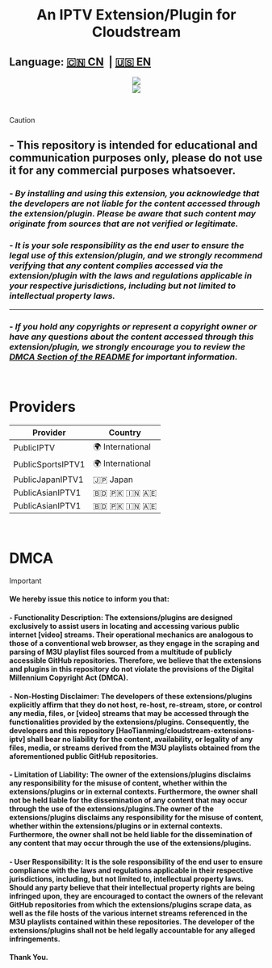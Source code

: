<div align="center"><h1>An IPTV Extension/Plugin for Cloudstream </h1></div>

## Language: [🇨🇳 CN](https://github.com/HaoTianming/cloudstream-extensions-iptv/blob/master/README_CN.md) &nbsp;| [🇺🇸 EN](https://github.com/HaoTianming/cloudstream-extensions-iptv/blob/master/README.md)

<p align="center">
  <a href="https://github.com/HaoTianming/cloudstream-extensions-iptv/raw/refs/heads/master/LICENSE"><img src="https://www.gnu.org/graphics/gplv3-127x51.png" /></a><br/>
  <a href="https://skillicons.dev">
    <img src="https://skillicons.dev/icons?i=kotlin,androidstudio,gradle,github,githubactions&theme=light&perline=5" />
  </a>
</p>

<br/>

> [!CAUTION]
> ## - This repository is intended for educational and communication purposes only, please do not use it for any commercial purposes whatsoever.
> ### - ***By installing and using this extension, you acknowledge that the developers are not liable for the content accessed through the extension/plugin. Please be aware that such content may originate from sources that are not verified or legitimate.***
> ### - ***It is your sole responsibility as the end user to ensure the legal use of this extension/plugin, and we strongly recommend verifying that any content complies accessed via the extension/plugin with the laws and regulations applicable in your respective jurisdictions, including but not limited to intellectual property laws.*** 
> ---
> ### - ***If you hold any copyrights or represent a copyright owner or have any questions about the content accessed through this extension/plugin, we strongly encourage you to review the [DMCA Section of the README](https://github.com/HaoTianming/cloudstream-extensions-iptv#dmca) for important information.***

<br/>

<h1>Providers</h1>
<table><thead>
  <tr>
    <th>Provider</th>
    <th>Country</th>
  </tr></thead>
<tbody>
  <tr>
    <td>PublicIPTV</td>
    <td>🌍 International</td>
  </tr>
  <tr>
    <td>PublicSportsIPTV1</td>
    <td>🌍 International</td>
  </tr>
  <tr>
    <td>PublicJapanIPTV1</td>
    <td>🇯🇵 Japan</td>
  </tr>
  <tr>
    <td>PublicAsianIPTV1</td>
    <td>🇧🇩 🇵🇰 🇮🇳 🇦🇪</td>
  </tr>
  <tr>
    <td>PublicAsianIPTV1</td>
    <td>🇧🇩 🇵🇰 🇮🇳 🇦🇪</td>
  </tr>
</tbody>
</table>
<br/>

<h1>DMCA</h1>

> [!IMPORTANT]  
> #### We hereby issue this notice to inform you that:
> #### - Functionality Description: The extensions/plugins are designed exclusively to assist users in locating and accessing various public internet [video] streams. Their operational mechanics are analogous to those of a conventional web browser, as they engage in the scraping and parsing of M3U playlist files sourced from a multitude of publicly accessible GitHub repositories. Therefore, we believe that the extensions and plugins in this repository do not violate the provisions of the Digital Millennium Copyright Act (DMCA).
> #### - Non-Hosting Disclaimer: The developers of these extensions/plugins explicitly affirm that they do not host, re-host, re-stream, store, or control any media, files, or [video] streams that may be accessed through the functionalities provided by the extensions/plugins. Consequently, the developers and this repository [HaoTianming/cloudstream-extensions-iptv] shall bear no liability for the content, availability, or legality of any files, media, or streams derived from the M3U playlists obtained from the aforementioned public GitHub repositories.
> #### - Limitation of Liability: The owner of the extensions/plugins disclaims any responsibility for the misuse of content, whether within the extensions/plugins or in external contexts. Furthermore, the owner shall not be held liable for the dissemination of any content that may occur through the use of the extensions/plugins.The owner of the extensions/plugins disclaims any responsibility for the misuse of content, whether within the extensions/plugins or in external contexts. Furthermore, the owner shall not be held liable for the dissemination of any content that may occur through the use of the extensions/plugins.
> #### - User Responsibility: It is the sole responsibility of the end user to ensure compliance with the laws and regulations applicable in their respective jurisdictions, including, but not limited to, intellectual property laws. Should any party believe that their intellectual property rights are being infringed upon, they are encouraged to contact the owners of the relevant GitHub repositories from which the extensions/plugins scrape data, as well as the file hosts of the various internet streams referenced in the M3U playlists contained within these repositories. The developer of the extensions/plugins shall not be held legally accountable for any alleged infringements.
> #### Thank You.
